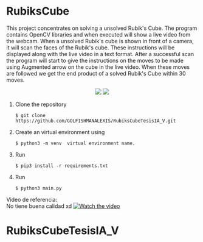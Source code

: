 # RubiksCube
This project concentrates on solving a unsolved Rubik's Cube. The program contains OpenCV libraries and when executed will show a live video from the webcam. When a unsolved Rubik's cube is shown in front of a camera, it will scan the faces of the Rubik's cube. These instructions will be displayed along with the live video in a text format. After a successful scan the program will start to give the instructions on the moves to be made using Augmented arrow on the cube in the live video. When these moves are followed we get the end product of a solved Rubik's Cube within 30 moves.
<center>
<img src="https://img.shields.io/badge/Python-14354C?style=for-the-badge&logo=python&logoColor=white"/> <img src="https://img.shields.io/badge/Windows-0078D6?style=for-the-badge&logo=windows&logoColor=white"/>
</center>

1.  Clone the repository
	```
	$ git clone https://github.com/GOLFISHMANALEXIS/RubiksCubeTesisIA_V.git
	```
2.  Create an virtual environment using
	```
	$ python3 -m venv  virtual environment name.
	```
3.  Run 
	```
	$ pip3 install -r requirements.txt
	```
4.  Run
	```
	$ python3 main.py
	```
	
Video de referencia:<br>
No tiene buena calidad xd 
[![Watch the video](https://img.youtube.com/vi/7dYNsFPmbRQ/sddefault.jpg)](https://youtu.be/7dYNsFPmbRQ)


# RubiksCubeTesisIA_V
